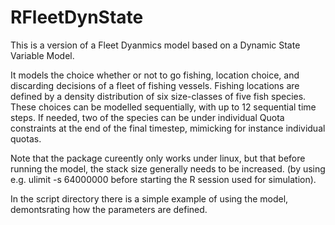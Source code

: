 # RFleetDynState
This is a version of a Fleet Dyanmics model based on a Dynamic State Variable Model. 

It models the choice whether or not to go fishing, location choice, and discarding decisions of a fleet of fishing vessels. Fishing locations are defined by a density distribution of six size-classes of five fish species. These choices can be modelled sequentially, with up to 12 sequential time steps.  If needed, two of the species can be under individual Quota constraints at the end of the final timestep, mimicking for instance individual quotas.

Note that the package cureently only works under linux, but that before running the model, the stack size generally needs to be increased. (by using e.g. ulimit -s 64000000 before starting the R session used for simulation).

In the script directory there is a simple example of using the model, demontsrating how the parameters are defined.
